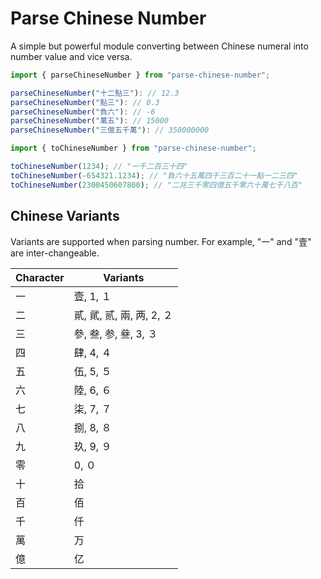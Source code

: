 # Parse Chinese Number

A simple but powerful module converting between Chinese numeral into number value and vice versa.

```javascript
import { parseChineseNumber } from "parse-chinese-number";

parseChineseNumber("十二點三"): // 12.3
parseChineseNumber("點三"): // 0.3
parseChineseNumber("負六"): // -6
parseChineseNumber("萬五"): // 15000
parseChineseNumber("三億五千萬"): // 350000000

```

```javascript
import { toChineseNumber } from "parse-chinese-number";

toChineseNumber(1234); // "一千二百三十四"
toChineseNumber(-654321.1234); // "負六十五萬四千三百二十一點一二三四"
toChineseNumber(2300450607800); // "二兆三千零四億五千零六十萬七千八百"
```

## Chinese Variants

Variants are supported when parsing number. For example, "一" and "壹" are inter-changeable.

| Character | Variants                  |
| --------- | ------------------------- |
| 一        | 壹, 1, １                 |
| 二        | 貳, 貮, 贰, 兩, 两, 2, ２ |
| 三        | 參, 叁, 参, 叄, 3, ３     |
| 四        | 肆, 4, ４                 |
| 五        | 伍, 5, ５                 |
| 六        | 陸, 6, ６                 |
| 七        | 柒, 7, ７                 |
| 八        | 捌, 8, ８                 |
| 九        | 玖, 9, ９                 |
| 零        | 0, ０                     |
| 十        | 拾                        |
| 百        | 佰                        |
| 千        | 仟                        |
| 萬        | 万                        |
| 億        | 亿                        |
